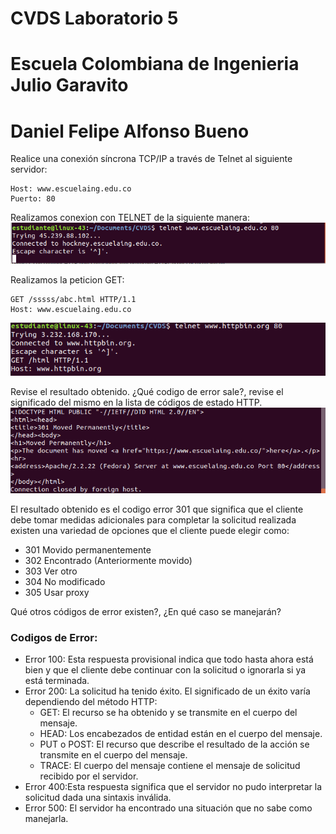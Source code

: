 # CVDS Laboratorio 5
# Escuela Colombiana de Ingenieria Julio Garavito 
# Daniel Felipe Alfonso Bueno 

Realice una conexión síncrona TCP/IP a través de Telnet al siguiente servidor:

    Host: www.escuelaing.edu.co
    Puerto: 80

Realizamos conexion con TELNET de la siguiente manera: 
![](https://github.com/DanielAlfonso17/CNYT-2019-2/blob/master/1.png)

Realizamos la peticion GET: 
    
    GET /sssss/abc.html HTTP/1.1
    Host: www.escuelaing.edu.co

![](https://github.com/DanielAlfonso17/CNYT-2019-2/blob/master/2.png)

Revise el resultado obtenido. ¿Qué codigo de error sale?, revise el significado del mismo en la lista de códigos de estado HTTP.
![](https://github.com/DanielAlfonso17/CNYT-2019-2/blob/master/3.png)

El resultado obtenido es el codigo error 301 que significa que el cliente debe tomar medidas adicionales para completar la solicitud realizada existen una variedad de opciones que el cliente puede elegir como: 
- 301 Movido permanentemente 
- 302 Encontrado (Anteriormente movido) 
- 303 Ver otro 
- 304 No modificado 
- 305 Usar proxy 

Qué otros códigos de error existen?, ¿En qué caso se manejarán?
### Codigos de Error: 
- Error 100: Esta respuesta provisional indica que todo hasta ahora está bien y que el cliente debe continuar con la solicitud o ignorarla si ya está terminada.
- Error 200: La solicitud ha tenido éxito. El significado de un éxito varía dependiendo del método HTTP:
  - GET: El recurso se ha obtenido y se transmite en el cuerpo del mensaje.
  - HEAD: Los encabezados de entidad están en el cuerpo del mensaje.
  - PUT o POST: El recurso que describe el resultado de la acción se transmite en el cuerpo del mensaje.
  - TRACE: El cuerpo del mensaje contiene el mensaje de solicitud recibido por el servidor.
- Error 400:Esta respuesta significa que el servidor no pudo interpretar la solicitud dada una sintaxis inválida.
- Error 500: El servidor ha encontrado una situación que no sabe como manejarla.

